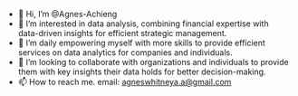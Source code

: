 - 👋 Hi, I’m @Agnes-Achieng
- 👀 I’m interested in data analysis, combining financial expertise with data-driven insights for efficient strategic management.
- 🌱 I’m daily empowering myself with more skills to provide efficient services on data analytics for companies and individuals.
- 💞️ I’m looking to collaborate with organizations and individuals to provide them with key insights their data holds for better decision-making.
- 📫 How to reach me. email: agneswhitneya.a@gmail.com

<!---
Agnes-Achieng/Agnes-Achieng is a ✨ special ✨ repository because its `README.md` (this file) appears on your GitHub profile.
You can click the Preview link to take a look at your changes.
--->
